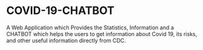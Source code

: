 # COVID-19-CHATBOT
A Web Application which Provides the Statistics, Information and a CHATBOT which helps the users to get information about Covid 19, its risks, and other useful information directly from CDC.  
